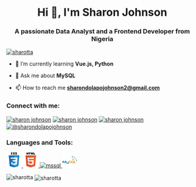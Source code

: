 <h1 align="center">Hi 👋, I'm Sharon Johnson</h1>
<h3 align="center">A passionate Data Analyst and a Frontend Developer from Nigeria</h3>

<p align="left"> <a href="https://github.com/ryo-ma/github-profile-trophy"><img src="https://github-profile-trophy.vercel.app/?username=sharotta" alt="sharotta" /></a> </p>

- 🌱 I’m currently learning **Vue.js, Python**

- 💬 Ask me about **MySQL**

- 📫 How to reach me **sharondolapojohnson2@gmail.com**

<h3 align="left">Connect with me:</h3>
<p align="left">
<a href="https://linkedin.com/in/sharon johnson" target="blank"><img align="center" src="https://raw.githubusercontent.com/rahuldkjain/github-profile-readme-generator/master/src/images/icons/Social/linked-in-alt.svg" alt="sharon johnson" height="30" width="40" /></a>
<a href="https://dribbble.com/sharon johnson" target="blank"><img align="center" src="https://raw.githubusercontent.com/rahuldkjain/github-profile-readme-generator/master/src/images/icons/Social/dribbble.svg" alt="sharon johnson" height="30" width="40" /></a>
<a href="https://www.behance.net/sharon johnson" target="blank"><img align="center" src="https://raw.githubusercontent.com/rahuldkjain/github-profile-readme-generator/master/src/images/icons/Social/behance.svg" alt="sharon johnson" height="30" width="40" /></a>
<a href="https://medium.com/@sharondolapojohnson" target="blank"><img align="center" src="https://raw.githubusercontent.com/rahuldkjain/github-profile-readme-generator/master/src/images/icons/Social/medium.svg" alt="@sharondolapojohnson" height="30" width="40" /></a>
</p>

<h3 align="left">Languages and Tools:</h3>
<p align="left"> <a href="https://www.w3schools.com/css/" target="_blank" rel="noreferrer"> <img src="https://raw.githubusercontent.com/devicons/devicon/master/icons/css3/css3-original-wordmark.svg" alt="css3" width="40" height="40"/> </a> <a href="https://www.w3.org/html/" target="_blank" rel="noreferrer"> <img src="https://raw.githubusercontent.com/devicons/devicon/master/icons/html5/html5-original-wordmark.svg" alt="html5" width="40" height="40"/> </a> <a href="https://www.microsoft.com/en-us/sql-server" target="_blank" rel="noreferrer"> <img src="https://www.svgrepo.com/show/303229/microsoft-sql-server-logo.svg" alt="mssql" width="40" height="40"/> </a> <a href="https://www.mysql.com/" target="_blank" rel="noreferrer"> <img src="https://raw.githubusercontent.com/devicons/devicon/master/icons/mysql/mysql-original-wordmark.svg" alt="mysql" width="40" height="40"/> </a> </p>

<p><img align="left" src="https://github-readme-stats.vercel.app/api/top-langs?username=sharotta&show_icons=true&locale=en&layout=compact" alt="sharotta" /></p>

<p>&nbsp;<img align="center" src="https://github-readme-stats.vercel.app/api?username=sharotta&show_icons=true&locale=en" alt="sharotta" /></p>
